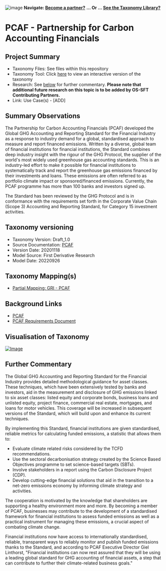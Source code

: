 ![image](https://user-images.githubusercontent.com/112073913/188821900-0c411acf-fbdd-4163-adc9-3ba4e2be78df.png)
**Navigate: [Become a partner?](https://github.com/FD-SustainableFinance/l6l-PARTNERS)**
**... Or ... [See the Taxonomy Library?](https://github.com/orgs/FD-SustainableFinance/projects/2)**

# PCAF - Partnership for Carbon Accounting Financials

## Project Summary
- Taxonomy Files: See files within this repository
- Taxonomy Tool: Click [here](https://partners.solidatus.com/viewer/share/UvTLbA5TOY2Vl2hWcvKhSE7TwVlXtoar) to view an interactive version of the taxonomy
- Research: See [below](https://github.com/FD-SustainableFinance/RESEARCH-PCAF#further-commentary) for further commentary. **Please note that additional future research on this topic is to be added by OS-SFT Contributing Partners.**
- Link: Use Case(s) - [ADD]

## Summary Observations
The Partnership for Carbon Accounting Financials (PCAF) developed the Global GHG Accounting and Reporting Standard for the Financial Industry as a response to industry demand for a global, standardised approach to measure and report financed emissions. Written by a diverse, global team of financial institutions for financial institutions, the Standard combines deep industry insight with the rigour of the GHG Protocol, the supplier of the world's most widely used greenhouse gas accounting standards. This is an industry-led effort to make it possible for financial institutions to systematically track and report the greenhouse gas emissions financed by their investments and loans. These emissions are often referred to as portfolio climate impact or sponsored/financed emissions. Currently, the PCAF programme has more than 100 banks and investors signed up.

The Standard has been reviewed by the GHG Protocol and is in conformance with the requirements set forth in the Corporate Value Chain (Scope 3) Accounting and Reporting Standard, for Category 15 investment activities.

## Taxonomy versioning
- Taxonomy Version: Draft_1.0
- Source Documentation: [PCAF](https://carbonaccountingfinancials.com/files/downloads/PCAF-Global-GHG-Standard.pdf)
- Version Date: 20201118
- Model Source: First Derivative Research
- Model Date: 20220926

## Taxonomy Mapping(s)
* [Partial Mapping: GRI - PCAF](https://github.com/FD-SustainableFinance/RESEARCH---TAXONOMY-MAPPING---GRI---PCAF)

## Background Links
- [PCAF](https://carbonaccountingfinancials.com/)
- [PCAF Requirements Document](https://carbonaccountingfinancials.com/files/downloads/PCAF-Global-GHG-Standard.pdf)

## Visualisation of Taxonomy
[![Image](https://user-images.githubusercontent.com/112077283/194850412-bfb0dc75-8ebc-435b-a24c-86ebc6776fb2.png "Click here for the Taxonomy Interactive Tool")](https://partners.solidatus.com/viewer/share/UvTLbA5TOY2Vl2hWcvKhSE7TwVlXtoar)


## Further Commentary 
The Global GHG Accounting and Reporting Standard for the Financial Industry provides detailed methodological guidance for asset classes. These techniques, which have been extensively tested by banks and investors, aid in the measurement and disclosure of GHG emissions linked to six asset classes: listed equity and corporate bonds, business loans and unlisted equity, project finance, commercial real estate, mortgages, and loans for motor vehicles. This coverage will be increased in subsequent versions of the Standard, which will build upon and enhance its current techniques.

By implementing this Standard, financial institutions are given standardised, reliable metrics for calculating funded emissions, a statistic that allows them to:

* Evaluate climate related risks considered by the TCFD recommendations.
* Use the sectoral decarbonisation strategy created by the Science Based Objectives programme to set science-based targets (SBTs).
* Involve stakeholders in a report using the Carbon Disclosure Project (CDP).
* Develop cutting-edge financial solutions that aid in the transition to a net-zero emissions economy by informing climate strategy and activities.

The cooperation is motivated by the knowledge that shareholders are supporting a healthy environment more and more. By becoming a member of PCAF, businesses may contribute to the development of a standardised framework for financial institutions to assess funded emissions as well as a practical instrument for managing these emissions, a crucial aspect of combating climate change.

Financial institutions now have access to internationally standardised, reliable, transparent ways to reliably monitor and publish funded emissions thanks to the Standard, and according to PCAF Executive Director Giel Linthorst, "Financial institutions can now rest assured that they will be using a leading global standard for GHG accounting of financial assets, a step that can contribute to further their climate-related business goals."
